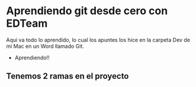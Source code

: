 # Aprendiendo git desde cero con EDTeam

Aqui va todo lo aprendido, lo cual los apuntes los hice en la carpeta Dev de mi Mac en un Word llamado Git.

- Aprendiendo!!

## Tenemos 2 ramas en el proyecto
